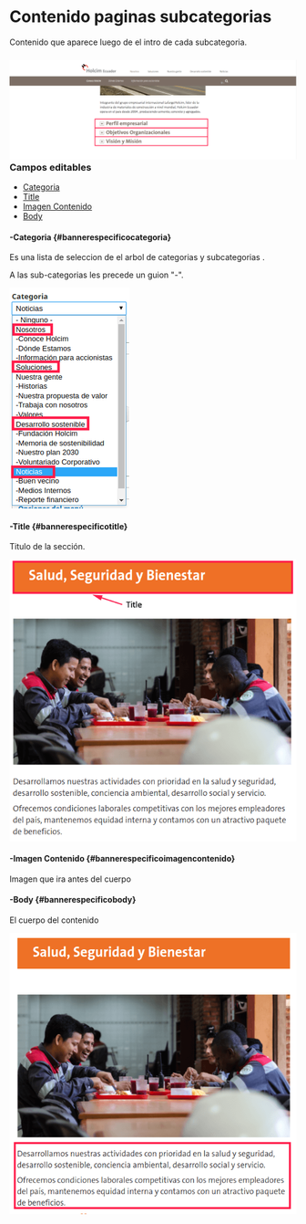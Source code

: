 # Contenido paginas subcategorias

Contenido que aparece luego de el intro de cada subcategoria.

### ![](/assets/DeepinScreenshot_select-area_20170927162009.png)Campos editables

* [Categoria](#bannerespecificocategoria)
* [Title](#bannerespecificotitle)
* [Imagen Contenido](#bannerespecificoimagencontenido)
* [Body](#bannerespecificobody)

#### -Categoria {#bannerespecificocategoria}

Es una lista de seleccion de el arbol de categorias y subcategorias .

A las sub-categorias les precede un guion "-".

![](/assets/DeepinScreenshot_select-area_20170927143708.png)

#### -Title {#bannerespecificotitle}

Titulo de la sección.

![](/assets/DeepinScreenshot_select-area_20170927164142.png)

#### -Imagen Contenido {#bannerespecificoimagencontenido}

Imagen que ira antes del cuerpo

#### -Body {#bannerespecificobody}

El cuerpo del contenido

![](/assets/DeepinScreenshot_select-area_20170927164828.png)


